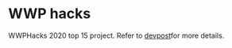 # WWP hacks
WWPHacks 2020 top 15 project. Refer to [devpost](https://devpost.com/software/food-for-thought-gx1p2f)for more details.
